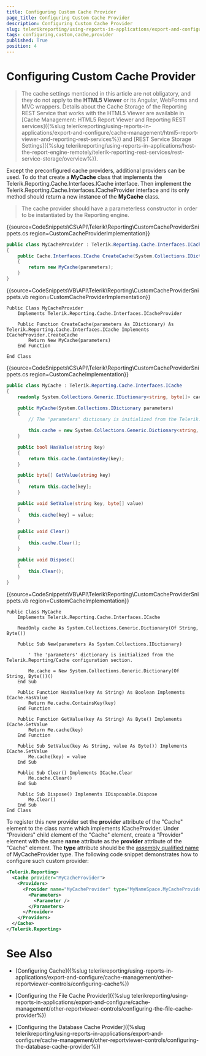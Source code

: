 ```yaml
---
title: Configuring Custom Cache Provider
page_title: Configuring Custom Cache Provider 
description: Configuring Custom Cache Provider
slug: telerikreporting/using-reports-in-applications/export-and-configure/cache-management/other-reportviewer-controls/configuring-custom-cache-provider
tags: configuring,custom,cache,provider
published: True
position: 4
---
```


# Configuring Custom Cache Provider



> The cache settings mentioned in this article are not obligatory, and they do not apply to the            __HTML5 Viewer__ or its Angular, WebForms and MVC wrappers. Details about the Cache Storage of the Reporting REST           Service that works with the HTML5 Viewer are available in           [Cache Management: HTML5 Report Viewer and Reporting REST services]({%slug telerikreporting/using-reports-in-applications/export-and-configure/cache-management/html5-report-viewer-and-reporting-rest-services%})           and [REST Service Storage Settings]({%slug telerikreporting/using-reports-in-applications/host-the-report-engine-remotely/telerik-reporting-rest-services/rest-service-storage/overview%}).         


Except the preconfigured cache providers, additional providers can be used. To do that create a __MyCache__ class that implements         the Telerik.Reporting.Cache.Interfaces.ICache interface. Then implement the Telerik.Reporting.Cache.Interfaces.ICacheProvider         interface and its only method should return a new instance of the __MyCache__ class.       

> The cache provider should have a parameterless constructor in order to be instantiated by the Reporting engine.         

{{source=CodeSnippets\CS\API\Telerik\Reporting\CustomCacheProviderSnippets.cs region=CustomCacheProviderImplementation}}
````C#
public class MyCacheProvider : Telerik.Reporting.Cache.Interfaces.ICacheProvider
{
    public Cache.Interfaces.ICache CreateCache(System.Collections.IDictionary parameters)
    {
        return new MyCache(parameters);
    }
}
````
{{source=CodeSnippets\VB\API\Telerik\Reporting\CustomCacheProviderSnippets.vb region=CustomCacheProviderImplementation}}
````VB
Public Class MyCacheProvider
    Implements Telerik.Reporting.Cache.Interfaces.ICacheProvider

    Public Function CreateCache(parameters As IDictionary) As Telerik.Reporting.Cache.Interfaces.ICache Implements ICacheProvider.CreateCache
        Return New MyCache(parameters)
    End Function

End Class
````
{{source=CodeSnippets\CS\API\Telerik\Reporting\CustomCacheProviderSnippets.cs region=CustomCacheImplementation}}
````C#
public class MyCache : Telerik.Reporting.Cache.Interfaces.ICache
{
    readonly System.Collections.Generic.IDictionary<string, byte[]> cache;

    public MyCache(System.Collections.IDictionary parameters)
    {
        // The 'parameters' dictionary is initialized from the Telerik.Reporting/Cache configuration section.

        this.cache = new System.Collections.Generic.Dictionary<string, byte[]>();
    }

    public bool HasValue(string key)
    {
        return this.cache.ContainsKey(key);
    }

    public byte[] GetValue(string key)
    {
        return this.cache[key];
    }

    public void SetValue(string key, byte[] value)
    {
        this.cache[key] = value;
    }

    public void Clear()
    {
        this.cache.Clear();
    }

    public void Dispose()
    {
        this.Clear();
    }
}
````
{{source=CodeSnippets\VB\API\Telerik\Reporting\CustomCacheProviderSnippets.vb region=CustomCacheImplementation}}
````VB
Public Class MyCache
    Implements Telerik.Reporting.Cache.Interfaces.ICache

    ReadOnly cache As System.Collections.Generic.Dictionary(Of String, Byte())

    Public Sub New(parameters As System.Collections.IDictionary)

        ' The 'parameters' dictionary is initialized from the Telerik.Reporting/Cache configuration section.

        Me.cache = New System.Collections.Generic.Dictionary(Of String, Byte())()
    End Sub

    Public Function HasValue(key As String) As Boolean Implements ICache.HasValue
        Return Me.cache.ContainsKey(key)
    End Function

    Public Function GetValue(key As String) As Byte() Implements ICache.GetValue
        Return Me.cache(key)
    End Function

    Public Sub SetValue(key As String, value As Byte()) Implements ICache.SetValue
        Me.cache(key) = value
    End Sub

    Public Sub Clear() Implements ICache.Clear
        Me.cache.Clear()
    End Sub

    Public Sub Dispose() Implements IDisposable.Dispose
        Me.Clear()
    End Sub
End Class
````

To register this new provider set the __provider__ attribute of the "Cache" element to the class name which implements ICacheProvider.           Under "Providers" child element of the "Cache" element, create a "Provider" element with the same __name__         attribute as the __provider__ attribute of the "Cache" element. The __type__ attribute           should be the  [assembly qualified name](http://msdn.microsoft.com/en-us/library/system.type.assemblyqualifiedname.aspx)  of MyCacheProvider type. The following code snippet demonstrates how to configure such custom provider:         

    
````xml
<Telerik.Reporting>
  <Cache provider="MyCacheProvider">
    <Providers>
      <Provider name="MyCacheProvider" type="MyNameSpace.MyCacheProvider, AssemblyName, Version=1.0.0.0, Culture=neutral, PublicKeyToken=null">
        <Parameters>
          <Parameter />
        </Parameters>
      </Provider>
    </Providers>
  </Cache>
</Telerik.Reporting>
````


# See Also


 

* [Configuring Cache]({%slug telerikreporting/using-reports-in-applications/export-and-configure/cache-management/other-reportviewer-controls/configuring-cache%})

 

* [Configuring the File Cache Provider]({%slug telerikreporting/using-reports-in-applications/export-and-configure/cache-management/other-reportviewer-controls/configuring-the-file-cache-provider%})

 

* [Configuring the Database Cache Provider]({%slug telerikreporting/using-reports-in-applications/export-and-configure/cache-management/other-reportviewer-controls/configuring-the-database-cache-provider%})


